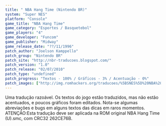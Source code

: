 ```yaml
---
title: " NBA Hang Time (Nintendo BR)"
system: "Super NES"
platform: "Console"
game_title: "NBA Hang Time"
game_category: "Esportes / Basquetebol"
game_players: "4"
game_developer: "Funcom"
game_publisher: "Midway"
game_release_date: "??/11/1996"
patch_author: "Joelson Kamppello"
patch_group: "Nintendo BR"
patch_site: "http://nbr-traducoes.blogspot.com/"
patch_version: "1.0"
patch_release: "02/07/2010"
patch_type: "undefined"
patch_progress: "Textos - 100% / Gráficos - 3% / Acentuação - 0%"
patch_images: ["http://img.romhackers.org/traducoes/%5BSNES%5D%20NBA%20Hang%20Time%20-%20Nintendo%20BR%20-%201.png","http://img.romhackers.org/traducoes/%5BSNES%5D%20NBA%20Hang%20Time%20-%20Nintendo%20BR%20-%202.png","http://img.romhackers.org/traducoes/%5BSNES%5D%20NBA%20Hang%20Time%20-%20Nintendo%20BR%20-%203.png"]
---
```

Uma tradução razoável. Os textos do jogo estão traduzidos, mas não estão acentuados, e poucos gráficos foram editados. Nota-se algumas abreviações e bugs em alguns textos das dicas em raros momentos. ATENÇÃO:Esta tradução deve ser aplicada na ROM original NBA Hang Time (U).smc, com CRC32 262CE76B.